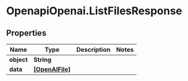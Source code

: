 # OpenapiOpenai.ListFilesResponse

## Properties

Name | Type | Description | Notes
------------ | ------------- | ------------- | -------------
**object** | **String** |  | 
**data** | [**[OpenAIFile]**](OpenAIFile.md) |  | 


